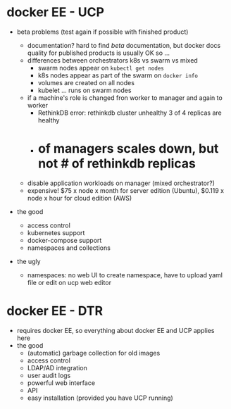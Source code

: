 # docker EE - UCP

* beta problems (test again if possible with finished product)
    * documentation? hard to find _beta_ documentation, but docker docs quality for published products is usually OK so ...
    * differences between orchestrators k8s vs swarm vs mixed
        * swarm nodes appear on ``kubectl get nodes``
        * k8s nodes appear as part of the swarm on ``docker info``
        * volumes are created on all nodes
        * kubelet ... runs on swarm nodes
    * if a machine's role is changed fron worker to manager and again to worker
        * RethinkDB error: rethinkdb cluster unhealthy 3 of 4 replicas are healthy
        * # of managers scales down, but not # of rethinkdb replicas
    * disable application workloads on manager (mixed orchestrator?)
    * expensive! $75 x node x month for server edition (Ubuntu), $0.119 x node x hour for cloud edition (AWS)

* the good
    * access control
    * kubernetes support
    * docker-compose support
    * namespaces and collections

* the ugly
    * namespaces: no web UI to create namespace, have to upload yaml file or edit on ucp web editor

# docker EE - DTR

* requires docker EE, so everything about docker EE and UCP applies here
* the good
    * (automatic) garbage collection for old images
    * access control
    * LDAP/AD integration
    * user audit logs
    * powerful web interface
    * API
    * easy installation (provided you have UCP running)
